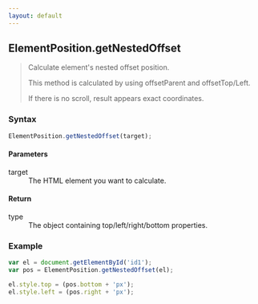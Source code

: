 ```yaml
---
layout: default
---
```


## ElementPosition.getNestedOffset

> Calculate element's nested offset position.
>
> This method is calculated by using offsetParent and offsetTop/Left.
>
> If there is no scroll, result appears exact coordinates.

### Syntax

```js
ElementPosition.getNestedOffset(target);
```

#### Parameters

<dl>
<dt>target</dt>
<dd>The HTML element you want to calculate.</dd>
</dl>

#### Return

<dl>
<dt>type</dt>
<dd>The object containing top/left/right/bottom properties.</dd>
</dl>

### Example
```js
var el = document.getElementById('id1');
var pos = ElementPosition.getNestedOffset(el);

el.style.top = (pos.bottom + 'px');
el.style.left = (pos.right + 'px');
```
